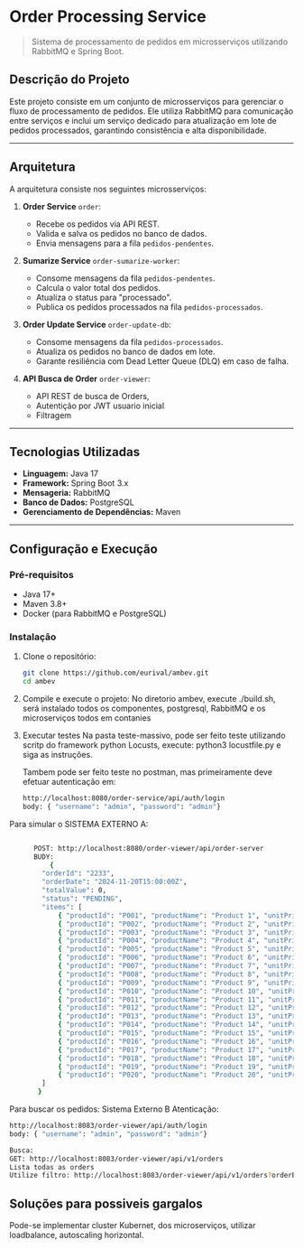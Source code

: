 # **Order Processing Service**
> Sistema de processamento de pedidos em microsserviços utilizando RabbitMQ e Spring Boot.

## **Descrição do Projeto**

Este projeto consiste em um conjunto de microsserviços para gerenciar o fluxo de processamento de pedidos. Ele utiliza RabbitMQ para comunicação entre serviços e inclui um serviço dedicado para atualização em lote de pedidos processados, garantindo consistência e alta disponibilidade.

---

## **Arquitetura**

A arquitetura consiste nos seguintes microsserviços:

1. **Order Service** `order`:
   - Recebe os pedidos via API REST.
   - Valida e salva os pedidos no banco de dados.
   - Envia mensagens para a fila `pedidos-pendentes`.

2. **Sumarize Service** `order-sumarize-worker`:
   - Consome mensagens da fila `pedidos-pendentes`.
   - Calcula o valor total dos pedidos.
   - Atualiza o status para "processado".
   - Publica os pedidos processados na fila `pedidos-processados`.

3. **Order Update Service** `order-update-db`:
   - Consome mensagens da fila `pedidos-processados`.
   - Atualiza os pedidos no banco de dados em lote.
   - Garante resiliência com Dead Letter Queue (DLQ) em caso de falha.
  
4. **API Busca de Order** `order-viewer`:
   - API REST de busca de Orders,
   - Autentição por JWT usuario inicial
   - Filtragem 

---

## **Tecnologias Utilizadas**

- **Linguagem:** Java 17
- **Framework:** Spring Boot 3.x
- **Mensageria:** RabbitMQ
- **Banco de Dados:** PostgreSQL
- **Gerenciamento de Dependências:** Maven

---

## **Configuração e Execução**

### **Pré-requisitos**

- Java 17+
- Maven 3.8+
- Docker (para RabbitMQ e PostgreSQL)

### **Instalação**

1. Clone o repositório:
   ```bash
   git clone https://github.com/eurival/ambev.git
   cd ambev

2. Compile e execute o projeto:
   No diretorio ambev, execute ./build.sh, será instalado todos os componentes, postgresql, RabbitMQ e os microserviços
   todos em contanies
3. Executar testes
   Na pasta teste-massivo, pode ser feito teste utilizando scritp do framework python Locusts,
   execute: python3 locustfile.py e siga as instruções.

   Tambem pode ser feito teste no postman, mas primeiramente deve efetuar autenticação em:
   ```bash
   http://localhost:8080/order-service/api/auth/login
   body: { "username": "admin", "password": "admin"}

  Para simular o SISTEMA EXTERNO A:
  ```bash

        POST: http://localhost:8080/order-viewer/api/order-server
        BUDY:
            {
          "orderId": "2233",
          "orderDate": "2024-11-20T15:00:00Z",
          "totalValue": 0,
          "status": "PENDING",
          "items": [
              { "productId": "P001", "productName": "Product 1", "unitPrice": null, "quantity": null, "totalPrice": 50.00 },
              { "productId": "P002", "productName": "Product 2", "unitPrice": 0, "quantity": 63, "totalPrice": 200.00 },
              { "productId": "P003", "productName": "Product 3", "unitPrice": 75.50, "quantity": 0, "totalPrice": 226.50 },
              { "productId": "P004", "productName": "Product 4", "unitPrice": 0, "quantity": 2, "totalPrice": 120.50 },
              { "productId": "P005", "productName": "Product 5", "unitPrice": 85.00, "quantity": 4, "totalPrice": 340.00 },
              { "productId": "P006", "productName": "Product 6", "unitPrice": 45.75, "quantity": 5, "totalPrice": 228.75 },
              { "productId": "P007", "productName": "Product 7", "unitPrice": 365.00, "quantity": 1, "totalPrice": 110.00 },
              { "productId": "P008", "productName": "Product 8", "unitPrice": 22.00, "quantity": 1, "totalPrice": 120.00 },
              { "productId": "P009", "productName": "Product 9", "unitPrice": 90.50, "quantity": 3, "totalPrice": 271.50 },
              { "productId": "P010", "productName": "Product 10", "unitPrice": 150.00, "quantity": 1, "totalPrice": 150.00 },
              { "productId": "P011", "productName": "Product 11", "unitPrice": 35.00, "quantity": 2, "totalPrice": 70.00 },
              { "productId": "P012", "productName": "Product 12", "unitPrice": 65.00, "quantity": 2, "totalPrice": 130.00 },
              { "productId": "P013", "productName": "Product 13", "unitPrice": 40.50, "quantity": 5, "totalPrice": 202.50 },
              { "productId": "P014", "productName": "Product 14", "unitPrice": 95.00, "quantity": 3, "totalPrice": 285.00 },
              { "productId": "P015", "productName": "Product 15", "unitPrice": 55.00, "quantity": 4, "totalPrice": 220.00 },
              { "productId": "P016", "productName": "Product 16", "unitPrice": 80.75, "quantity": 2, "totalPrice": 161.50 },
              { "productId": "P017", "productName": "Product 17", "unitPrice": 47.50, "quantity": 6, "totalPrice": 285.00 },
              { "productId": "P018", "productName": "Product 18", "unitPrice": 30.25, "quantity": 3, "totalPrice": 90.75 },
              { "productId": "P019", "productName": "Product 19", "unitPrice": 105.00, "quantity": 1, "totalPrice": 105.00 },
              { "productId": "P020", "productName": "Product 20", "unitPrice": 50.50, "quantity": 3, "totalPrice": 151.50 }
          ]
         }
```
   Para buscar os pedidos: Sistema Externo B
   Atenticação:
   ```bash
   http://localhost:8083/order-viewer/api/auth/login
   body: { "username": "admin", "password": "admin"}

   Busca:
   GET: http://localhost:8083/order-viewer/api/v1/orders
   Lista todas as orders
   Utilize filtro: http://localhost:8083/order-viewer/api/v1/orders?orderBy=2233
```
## **Soluções para possiveis gargalos**
Pode-se implementar cluster Kubernet, dos microserviços, utilizar loadbalance, autoscaling horizontal.
